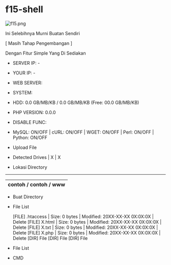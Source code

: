 # f15-shell

![f15.png](https://github.com/user-attachments/assets/923dd4df-9c3f-46f5-ace9-b604d90e9aca)

Ini Selebihnya Murni Buatan Sendiri

[ Masih Tahap Pengembangan ]

Dengan Fitur Simple Yang Di Sediakan
- SERVER IP: -

- YOUR IP: -

- WEB SERVER: 

- SYSTEM: 

- HDD: 0.0 GB/MB/KB / 0.0 GB/MB/KB (Free: 00.0 GB/MB/KB)

- PHP VERSION: 0.0.0

- DISABLE FUNC: 

- MySQL: ON/OFF | cURL: ON/OFF | WGET: ON/OFF | Perl: ON/OFF | Python: ON/OFF

- Upload File

- Detected Drives
| X | X

- Lokasi Directory
 _________________________
 | contoh / contoh / www |
 |-----------------------|
- Buat Directory

- File List

  [FILE] .htaccess | Size: 0 bytes | Modified: 20XX-XX-XX 0X:0X:0X | Delete
  [FILE] X.html | Size: 0 bytes | Modified: 20XX-XX-XX 0X:0X:0X | Delete
  [FILE] X.txt | Size: 0 bytes | Modified: 20XX-XX-XX 0X:0X:0X | Delete
  [FILE] X.php | Size: 0 bytes | Modified: 20XX-XX-XX 0X:0X:0X | Delete
  [DIR] File
  [DIR] File
  [DIR] File

- File List

- CMD

